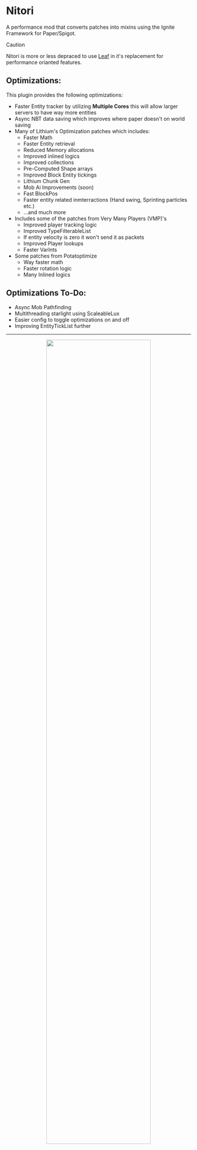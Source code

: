 # Nitori
A performance mod that converts patches into mixins using the Ignite Framework for Paper/Spigot.

> [!CAUTION]
> Nitori is more or less depraced to use [Leaf](https://github.com/Winds-Studio/Leaf) in it's replacement for performance orianted features.

## Optimizations:
This plugin provides the following optimizations:
- Faster Entity tracker by utilizing **Multiple Cores** this will allow larger servers to have way more entities
- Async NBT data saving which improves where paper doesn't on world saving
- Many of Lithium's Optimization patches which includes:
  - Faster Math
  - Faster Entity retrieval
  - Reduced Memory allocations
  - Improved inlined logics
  - Improved collections
  - Pre-Computed Shape arrays
  - Improved Block Entity tickings
  - Lithium Chunk Gen
  - Mob Ai Improvements (soon)
  - Fast BlockPos
  - Faster entity related inmterractions (Hand swing, Sprinting particles etc.)
  - ...and much more
- Includes some of the patches from Very Many Players (VMP)'s
  - Improved player tracking logic
  - Improved TypeFilterableList
  - If entity velocity is zero it won't send it as packets
  - Improved Player lookups
  - Faster VarInts
- Some patches from Potatoptimize
  - Way faster math
  - Faster rotation logic
  - Many Inlined logics

## Optimizations To-Do:
- Async Mob Pathfinding
- Multithreading starlight using ScaleableLux
- Easier config to toggle optimizations on and off
- Improving EntityTickList further

---

<p align="center">
  <img src="https://github.com/Gensokyo-Reimagined/Nitori/assets/67013996/7443c502-ca8e-4a30-8a3c-5bae28565e5d" width="75%">
</p>
